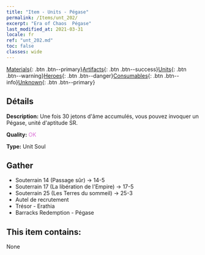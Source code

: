 ```yaml
---
title: "Item - Units - Pégase"
permalink: /Items/unt_202/
excerpt: "Era of Chaos  Pégase"
last_modified_at: 2021-03-31
locale: fr
ref: "unt_202.md"
toc: false
classes: wide
---
```

 [Materials](/fr/Items/){: .btn .btn--primary}[Artifacts](/fr/Items/Artifacts/){: .btn .btn--success}[Units](/fr/Items/Units/){: .btn .btn--warning}[Heroes](/fr/Items/Heroes/){: .btn .btn--danger}[Consumables](/fr/Items/Consumables/){: .btn .btn--info}[Unknown](/fr/Items/Unknown/){: .btn .btn--primary}

## Détails
 **Description:** Une fois 30 jetons d'âme accumulés, vous pouvez invoquer un Pégase, unité d'aptitude SR.

 **Quality:** <span style="color: #DA70D6">OK</span>

 **Type:** Unit Soul

## Gather

*    Souterrain 14 (Passage sûr) -> 14-5 
*    Souterrain 17 (La libération de l'Empire) -> 17-5 
*    Souterrain 25 (Les Terres du sommeil) -> 25-3 
*    Autel de recrutement 
*    Trésor - Erathia 
*    Barracks Redemption - Pégase 

## This item contains:

  None

